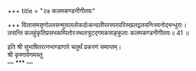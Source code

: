 +++
title = "२७ कलमकण्डनीगीतयः"

+++
विलासमसृणोल्लसन्मुसललोकदोःकन्दलीपरस्परपरिस्खलद्वलयनिःस्वनोद्भन्धुराः।  
लसन्ति कलहुंकृतिप्रसभकम्पितोरःस्थलत्रुटद्गमकसङ्कुलाः कलमकण्डनीगीतयः॥ 41 ॥  
  
इति श्री सुभाषितरत्नभाण्डागारे चतुर्थं प्रकरणं समाप्तम्।  
श्री कृष्णार्पणमस्तु  
  — *** —  